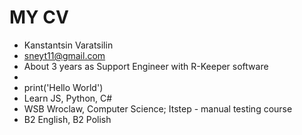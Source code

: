 # MY CV
- Kanstantsin Varatsilin
- sneyt11@gmail.com
- About 3 years as Support Engineer with R-Keeper software
- 
- print('Hello World')
- Learn JS, Python, C#
- WSB Wroclaw, Computer Science; Itstep - manual testing course
- B2 English, B2 Polish
